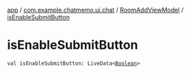 [app](../../index.md) / [com.example.chatmemo.ui.chat](../index.md) / [RoomAddViewModel](index.md) / [isEnableSubmitButton](./is-enable-submit-button.md)

# isEnableSubmitButton

`val isEnableSubmitButton: LiveData<`[`Boolean`](https://kotlinlang.org/api/latest/jvm/stdlib/kotlin/-boolean/index.html)`>`